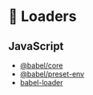# 📘 Loaders

## JavaScript
- [@babel/core](https://github.com/babel/babel)
- [@babel/preset-env](https://github.com/babel/babel/tree/master/packages/babel-preset-env)
- [babel-loader](https://github.com/babel/babel-loader)
